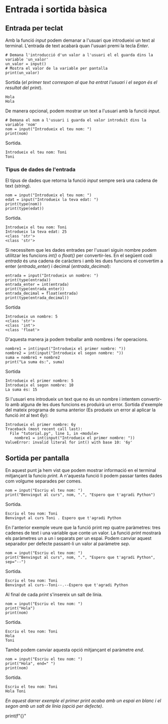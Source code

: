 # Entrada i sortida bàsica
## Entrada per teclat
Amb la funció *input* podem demanar a l'usuari que introdueixi un text al terminal.
L'entrada de text acabarà quan l'usuari premi la tecla *Enter*.
```
# Demana l'introducció d'un valor a l'usuari el el guarda dins la variable 'un_valor'
un_valor = input()
# Mostra el valor de la variable per pantalla
print(un_valor)
```
Sortida (*el primer text correspon al que ha entrat l'usuari i el segon és el resultat del print*).
```
Hola
Hola
```

De manera opcional, podem mostrar un text a l'usuari amb la funció *input*.
```
# Demana el nom a l'usuari i guarda el valor introduït dins la variable 'nom'
nom = input("Introdueix el teu nom: ")
print(nom)
```
Sortida.
```
Introdueix el teu nom: Toni
Toni
```
### Tipus de dades de l'entrada
El tipus de dades que retorna la funció *input* sempre serà una cadena de text (*string*).
```
nom = input("Introdueix el teu nom: ")
edat = input("Introdueix la teva edat: ")
print(type(nom))
print(type(edat))
```
Sortida.
```
Introdueix el teu nom: Toni
Introdueix la teva edat: 25
<class 'str'>
<class 'str'>
```
Si necessitem que les dades entrades per l'usuari siguin nombre podem utilitzar
les funcions *int()* o *float()* per convertir-les.
En el següent codi *entrada* és una cadena de caràcters i amb les dues funcions el convertim 
a enter (*entrada_enter*) i decimal (*entrada_decimal*):
```
entrada = input("Introdueix un nombre: ")
print(type(entrada))
entrada_enter = int(entrada)
print(type(entrada_enter))
entrada_decimal = float(entrada)
print(type(entrada_decimal))
```
Sortida
```
Introdueix un nombre: 5
<class 'str'>
<class 'int'>
<class 'float'>
```
D'aquesta manera ja podem treballar amb nombres i fer operacions.
```
nombre1 = int(input("Introdueix el primer nombre: "))
nombre2 = int(input("Introdueix el segon nombre: "))
suma = nombre1 + nombre2
print("La suma és:", suma)
```
Sortida
```
Introdueix el primer nombre: 5
Introdueix el segon nombre: 10
La suma és: 15
```
Si l'usuari ens introdueix un text que no és un nombre i intentem convertir-lo amb alguna 
de les dues funcions es produirà un error.
Sortida d'exemple del mateix programa de suma anterior (Es produeix un error al aplicar la funció 
*int* al text *6y*):
```
Introdueix el primer nombre: 6y
Traceback (most recent call last):
  File "tutorial.py", line 1, in <module>
    nombre1 = int(input("Introdueix el primer nombre: "))
ValueError: invalid literal for int() with base 10: '6y'
```

## Sortida per pantalla
En aquest punt ja hem vist que podem mostrar informació en el terminal mitjançant la funcio *print*.
A n'aquesta funció li podem passar tantes dades com volgume separades per comes.
```
nom = input("Escriu el teu nom: ")
print("Benvingut al curs", nom, ".", "Espero que t'agradi Python")
```
Sortida.
```
Escriu el teu nom: Toni
Benvingut al curs Toni . Espero que t'agradi Python
```
En l'anterior exemple veure que la funció print rep quatre paràmetres: tres cadenes de text i una variable que conte un valor. La funció *print* mostrarà els paràmetres un a un i separats per un espai.
Podem canviar aquest separador per defecte passant-li un valor al paràmetre *sep*.
```
nom = input("Escriu el teu nom: ")
print("Benvingut al curs", nom, ".", "Espero que t'agradi Python", sep="--")
```
Sortida.
```
Escriu el teu nom: Toni
Benvingut al curs--Toni--.--Espero que t'agradi Python
```
Al final de cada *print* s'insereix un salt de línia. 
```
nom = input("Escriu el teu nom: ")
print("Hola")
print(nom)
```
Sortida.
```
Escriu el teu nom: Toni
Hola
Toni
```
També podem canviar aquesta opció mitjançant el paràmetre *end*.
```
nom = input("Escriu el teu nom: ")
print("Hola", end=" ")
print(nom)
```
Sortida.
```
Escriu el teu nom: Toni
Hola Toni
```
*En aquest darrer exemple el primer print acaba amb un espai en blanc i el segon amb un salt de línia (opció per defecte)*.



print(f"{}"


